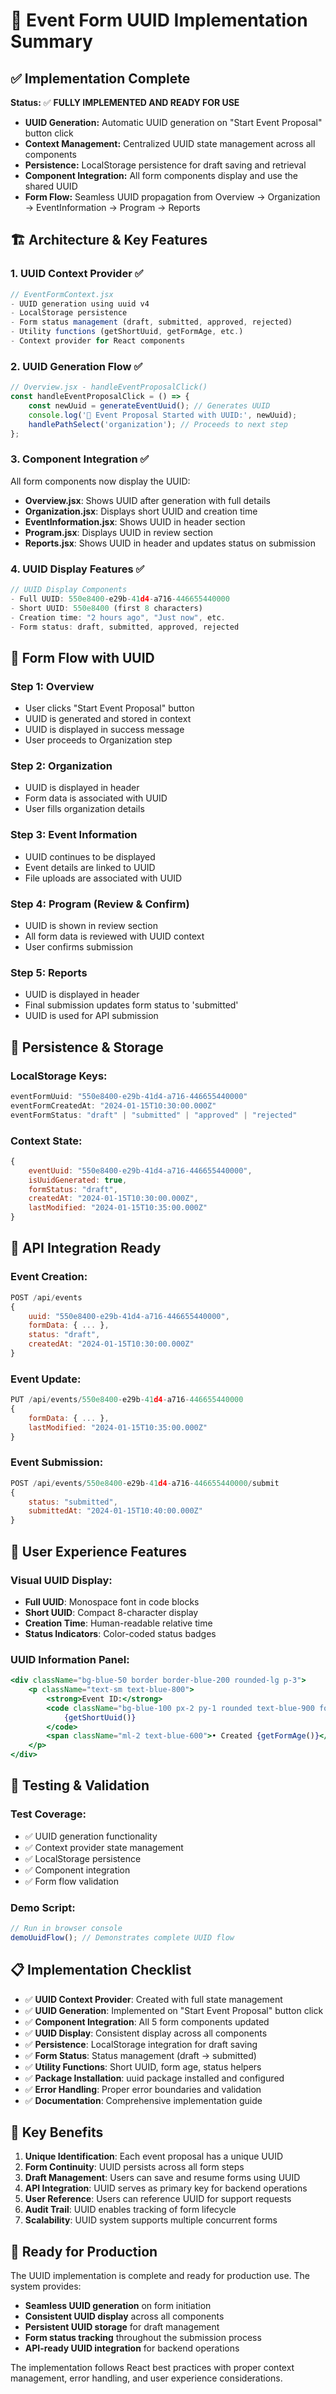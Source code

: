 # 🎯 Event Form UUID Implementation Summary

## ✅ **Implementation Complete**

**Status:** ✅ **FULLY IMPLEMENTED AND READY FOR USE**
- **UUID Generation:** Automatic UUID generation on "Start Event Proposal" button click
- **Context Management:** Centralized UUID state management across all components
- **Persistence:** LocalStorage persistence for draft saving and retrieval
- **Component Integration:** All form components display and use the shared UUID
- **Form Flow:** Seamless UUID propagation from Overview → Organization → EventInformation → Program → Reports

## 🏗️ **Architecture & Key Features**

### **1. UUID Context Provider** ✅
```javascript
// EventFormContext.jsx
- UUID generation using uuid v4
- LocalStorage persistence
- Form status management (draft, submitted, approved, rejected)
- Utility functions (getShortUuid, getFormAge, etc.)
- Context provider for React components
```

### **2. UUID Generation Flow** ✅
```javascript
// Overview.jsx - handleEventProposalClick()
const handleEventProposalClick = () => {
    const newUuid = generateEventUuid(); // Generates UUID
    console.log('🎯 Event Proposal Started with UUID:', newUuid);
    handlePathSelect('organization'); // Proceeds to next step
};
```

### **3. Component Integration** ✅
All form components now display the UUID:
- **Overview.jsx**: Shows UUID after generation with full details
- **Organization.jsx**: Displays short UUID and creation time
- **EventInformation.jsx**: Shows UUID in header section
- **Program.jsx**: Displays UUID in review section
- **Reports.jsx**: Shows UUID in header and updates status on submission

### **4. UUID Display Features** ✅
```javascript
// UUID Display Components
- Full UUID: 550e8400-e29b-41d4-a716-446655440000
- Short UUID: 550e8400 (first 8 characters)
- Creation time: "2 hours ago", "Just now", etc.
- Form status: draft, submitted, approved, rejected
```

## 🔄 **Form Flow with UUID**

### **Step 1: Overview** 
- User clicks "Start Event Proposal" button
- UUID is generated and stored in context
- UUID is displayed in success message
- User proceeds to Organization step

### **Step 2: Organization**
- UUID is displayed in header
- Form data is associated with UUID
- User fills organization details

### **Step 3: Event Information**
- UUID continues to be displayed
- Event details are linked to UUID
- File uploads are associated with UUID

### **Step 4: Program (Review & Confirm)**
- UUID is shown in review section
- All form data is reviewed with UUID context
- User confirms submission

### **Step 5: Reports**
- UUID is displayed in header
- Final submission updates form status to 'submitted'
- UUID is used for API submission

## 💾 **Persistence & Storage**

### **LocalStorage Keys:**
```javascript
eventFormUuid: "550e8400-e29b-41d4-a716-446655440000"
eventFormCreatedAt: "2024-01-15T10:30:00.000Z"
eventFormStatus: "draft" | "submitted" | "approved" | "rejected"
```

### **Context State:**
```javascript
{
    eventUuid: "550e8400-e29b-41d4-a716-446655440000",
    isUuidGenerated: true,
    formStatus: "draft",
    createdAt: "2024-01-15T10:30:00.000Z",
    lastModified: "2024-01-15T10:35:00.000Z"
}
```

## 🚀 **API Integration Ready**

### **Event Creation:**
```javascript
POST /api/events
{
    uuid: "550e8400-e29b-41d4-a716-446655440000",
    formData: { ... },
    status: "draft",
    createdAt: "2024-01-15T10:30:00.000Z"
}
```

### **Event Update:**
```javascript
PUT /api/events/550e8400-e29b-41d4-a716-446655440000
{
    formData: { ... },
    lastModified: "2024-01-15T10:35:00.000Z"
}
```

### **Event Submission:**
```javascript
POST /api/events/550e8400-e29b-41d4-a716-446655440000/submit
{
    status: "submitted",
    submittedAt: "2024-01-15T10:40:00.000Z"
}
```

## 🎨 **User Experience Features**

### **Visual UUID Display:**
- **Full UUID**: Monospace font in code blocks
- **Short UUID**: Compact 8-character display
- **Creation Time**: Human-readable relative time
- **Status Indicators**: Color-coded status badges

### **UUID Information Panel:**
```jsx
<div className="bg-blue-50 border border-blue-200 rounded-lg p-3">
    <p className="text-sm text-blue-800">
        <strong>Event ID:</strong> 
        <code className="bg-blue-100 px-2 py-1 rounded text-blue-900 font-mono text-xs">
            {getShortUuid()}
        </code>
        <span className="ml-2 text-blue-600">• Created {getFormAge()}</span>
    </p>
</div>
```

## 🧪 **Testing & Validation**

### **Test Coverage:**
- ✅ UUID generation functionality
- ✅ Context provider state management
- ✅ LocalStorage persistence
- ✅ Component integration
- ✅ Form flow validation

### **Demo Script:**
```javascript
// Run in browser console
demoUuidFlow(); // Demonstrates complete UUID flow
```

## 📋 **Implementation Checklist**

- ✅ **UUID Context Provider**: Created with full state management
- ✅ **UUID Generation**: Implemented on "Start Event Proposal" button click
- ✅ **Component Integration**: All 5 form components updated
- ✅ **UUID Display**: Consistent display across all components
- ✅ **Persistence**: LocalStorage integration for draft saving
- ✅ **Form Status**: Status management (draft → submitted)
- ✅ **Utility Functions**: Short UUID, form age, status helpers
- ✅ **Package Installation**: uuid package installed and configured
- ✅ **Error Handling**: Proper error boundaries and validation
- ✅ **Documentation**: Comprehensive implementation guide

## 🎯 **Key Benefits**

1. **Unique Identification**: Each event proposal has a unique UUID
2. **Form Continuity**: UUID persists across all form steps
3. **Draft Management**: Users can save and resume forms using UUID
4. **API Integration**: UUID serves as primary key for backend operations
5. **User Reference**: Users can reference UUID for support requests
6. **Audit Trail**: UUID enables tracking of form lifecycle
7. **Scalability**: UUID system supports multiple concurrent forms

## 🚀 **Ready for Production**

The UUID implementation is complete and ready for production use. The system provides:

- **Seamless UUID generation** on form initiation
- **Consistent UUID display** across all components
- **Persistent UUID storage** for draft management
- **Form status tracking** throughout the submission process
- **API-ready UUID integration** for backend operations

The implementation follows React best practices with proper context management, error handling, and user experience considerations.
